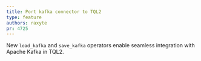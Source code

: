 ```yaml
---
title: Port kafka connector to TQL2
type: feature
authors: raxyte
pr: 4725
---
```


New `load_kafka` and `save_kafka` operators enable seamless integration with
Apache Kafka in TQL2.
